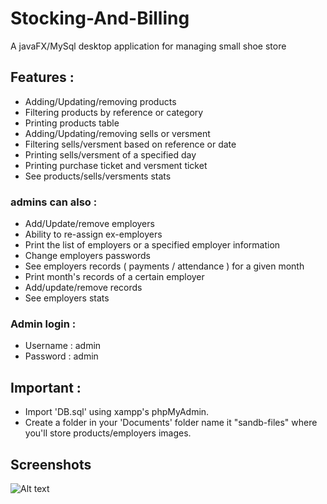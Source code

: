 # Stocking-And-Billing
A javaFX/MySql desktop application for managing small shoe store

## Features :

- Adding/Updating/removing products
- Filtering products by reference or category
- Printing products table
- Adding/Updating/removing sells or versment
- Filtering sells/versment based on reference or date
- Printing sells/versment of a specified day
- Printing purchase ticket and versment ticket
- See products/sells/versments stats
### admins can also :
- Add/Update/remove employers
- Ability to re-assign ex-employers
- Print the list of employers or a specified employer information
- Change employers passwords
- See employers records ( payments / attendance ) for a given month
- Print month's records of a certain employer
- Add/update/remove records
- See employers stats

### Admin login : 
  - Username : admin
  - Password : admin

## Important :
- Import 'DB.sql' using xampp's phpMyAdmin.
- Create a folder in your 'Documents' folder name it "sandb-files" where you'll store products/employers images.

## Screenshots
![Alt text](/screenshots/main.jpg?raw=true "Main interface")


